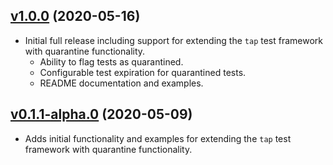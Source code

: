 ## [v1.0.0](../../tree/v1.0.0) (2020-05-16)

* Initial full release including support for extending the `tap` test framework with quarantine functionality.
  * Ability to flag tests as quarantined.
  * Configurable test expiration for quarantined tests.
  * README documentation and examples.

## [v0.1.1-alpha.0](../../tree/v0.1.1-alpha.0) (2020-05-09)

* Adds initial functionality and examples for extending the `tap` test framework with quarantine functionality.